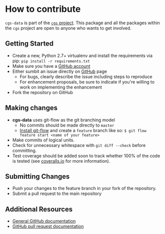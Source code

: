 # How to contribute

`cgs-data` is part of the [`cgs` project](https://github.com/jpoullet2000/cgs). This package and all the packages within the `cgs` project are open to anyone who wants to get involved.

## Getting Started

* Create a new, Python 2.7+ virtualenv and install the requirements via pip: `pip install -r requirements.txt`
* Make sure you have a [GitHub account](https://github.com/signup/free)
* Either sumbit an issue directly on [GitHub](https://github.com/jpoullet2000/cgs-data) page
  * For bugs, clearly describe the issue including steps to reproduce
  * For enhancement proposals, be sure to indicate if you're willing to work on implementing the enhancement
* Fork the repository on GitHub

## Making changes

* **cgs-data** uses git-flow as the git branching model
  * No commits should be made directly to `master`
  * [Install git-flow](https://github.com/nvie/gitflow) and create a `feature` branch like so: `$ git flow feature start <name of your feature>`
* Make commits of logical units.
* Check for unnecessary whitespace with `git diff --check` before committing.
* Test coverage should be added soon to track whether 100% of the code is tested (see [coveralls.io](https://coveralls.io/r/jeffknupp/sandman?branch=develop) for more information).

## Submitting Changes

* Push your changes to the feature branch in your fork of the repository.
* Submit a pull request to the main repository

## Additional Resources

* [General GitHub documentation](http://help.github.com/)
* [GitHub pull request documentation](http://help.github.com/send-pull-requests/)
